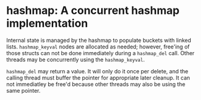 # hashmap: A concurrent hashmap implementation

Internal state is managed by the hashmap to populate buckets with linked lists.
`hashmap_keyval` nodes are allocated as needed; however, free'ing of those
structs can not be done immediately during a `hashmap_del` call. Other threads
may be concurrently using the `hashmap_keyval`.

`hashmap_del` may return a value. It will only do it once per delete, and the
calling thread must buffer the pointer for appropriate later cleanup. It can
not immediatley be free'd because other threads may also be using the same
pointer.

